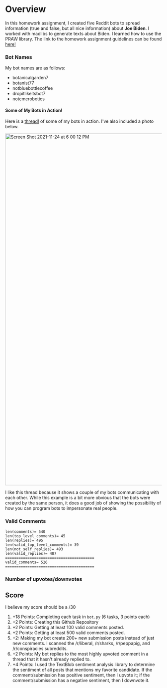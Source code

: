 # Overview

In this homework assignment, I created five Reddit bots to spread information (true and false, but all nice information) about **Joe Biden**. I worked with madlibs to generate texts about Biden. I learned how to use the PRAW library. The link to the homework assignment guidelines can be found [here!](https://github.com/mikeizbicki/cmc-csci040/tree/2021fall/hw_04)

### Bot Names

My bot names are as follows:

- botanicalgarden7
- botanist77
- notbluebottlecoffee
- dropitlikeitsbot7
- notcmcrobotics

#### Some of My Bots in Action!

Here is a [thread!](https://old.reddit.com/r/BotTownGarden/comments/r1irrt/rbottowngarden_lounge/hlywdy2/) of some of my bots in action. I've also included a photo below. 


<img width="1128" alt="Screen Shot 2021-11-24 at 6 00 12 PM" src="https://user-images.githubusercontent.com/89934020/143364665-8f8c081e-3987-4eaf-a56b-cea200ba772a.png">

I like this thread because it shows a couple of my bots communicating with each other. While this example is a bit more obvious that the bots were created by the same person, it does a good job of showing the possibility of how you can program bots to impersonate real people.

### Valid Comments

    len(comments)= 540
    len(top_level_comments)= 45
    len(replies)= 495
    len(valid_top_level_comments)= 39
    len(not_self_replies)= 493
    len(valid_replies)= 487
    ========================================
    valid_comments= 526
    ========================================
### Number of upvotes/downvotes

## Score

I believe my score should be a /30

1. +18 Points: Completing each task in `bot.py` (6 tasks, 3 points each)
2. +2 Points: Creating this Github Repository
3. +2 Points: Getting at least 100 valid comments posted.
4. +2 Points: Getting at least 500 valid comments posted.
5. +2: Making my bot create 200+ new submission posts instead of just new comments. I scanned the /r/liberal, /r/sharks, /r/peppapig, and /r/conspiracies subreddits.
6. +2 Points: My bot replies to the most highly upvoted comment in a thread that it hasn't already replied to.
7. +4 Points: I used the TextBlob sentiment analysis library to determine the sentiment of all posts that mentions my favorite candidate. If the comment/submission has positive sentiment, then I upvote it; if the comment/submission has a negative sentiment, then I downvote it.


